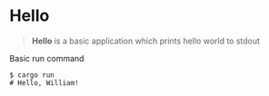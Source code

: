 # Hello

> **Hello** is a basic application which prints hello world to stdout

Basic run command
```shell
$ cargo run
# Hello, William!
```